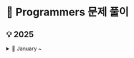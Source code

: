 # 📄 Programmers 문제 풀이
## 💡 2025
<details>
<summary>📆 January ~ </summary>

| 날짜 | 문제 번호 | 문제 이름 | 난이도 |
|:----------:|:----------:|:----------:|:----------:|
| 2025-03-04 | 43438 | [입국심사](https://github.com/sehaim/algorithm/tree/master/PRGS_Solution/prgs_43238_입국심사) | Lv.2 |
| 2025-03-05 | 42842 | [카펫](https://github.com/sehaim/algorithm/tree/master/PRGS_Solution/prgs_42842_카펫) | Lv.2 |

</details>